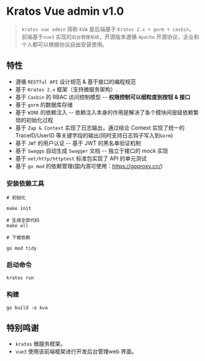 # Kratos Vue admin v1.0

> `kratos vue admin` 简称 `KVA` 是后端基于 `Kratos 2.x + gorm + casbin`， 前端基于`vue3` 实现的`后台管理系统`，开源版本遵循 `Apache` 开源协议，企业和个人都可以根据协议自由安装使用。

## 特性

- 遵循 `RESTful API` 设计规范 & 基于接口的编程规范
- 基于 `Kratos 2.x` 框架（支持微服务架构）.
- 基于 `Casbin` 的 RBAC 访问控制模型 -- **权限控制可以细粒度到按钮 & 接口**
- 基于 `gorm` 的数据库存储
- 基于 `WIRE` 的依赖注入 -- 依赖注入本身的作用是解决了各个模块间层级依赖繁琐的初始化过程
- 基于 `Zap & Context` 实现了日志输出，通过结合 Context 实现了统一的 TraceID/UserID 等关键字段的输出(同时支持日志钩子写入到`Gorm`)
- 基于 `JWT` 的用户认证 -- 基于 JWT 的黑名单验证机制
- 基于 `Swaggo` 自动生成 `Swagger` 文档 -- 独立于接口的 mock 实现
- 基于 `net/http/httptest` 标准包实现了 API 的单元测试
- 基于 `go mod` 的依赖管理(国内源可使用：<https://goproxy.cn/>)

### 安装依赖工具

```shell
# 初始化

make init

# 生成全部代码
make all

# 下载依赖

go mod tidy

```

### 启动命令

```shell
kratos run
```

### 构建

```shell
go build -o kva
```

## 特别鸣谢

- `kratos` 微服务框架。
- `vue3` 使用该前端框架进行开发后台管理web 界面。
